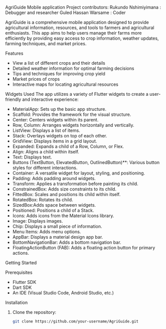 AgriGuide Mobile application
Project contributors:
Rukundo Nshimiyimana : Debugger and researcher
Guled Hassan Warsame : Coder

AgriGuide is a comprehensive mobile application designed to provide agricultural information, resources, and tools to farmers and agricultural enthusiasts. This app aims to help users manage their farms more efficiently by providing easy access to crop information, weather updates, farming techniques, and market prices.

 Features
- View a list of different crops and their details
- Detailed weather information for optimal farming decisions
- Tips and techniques for improving crop yield
- Market prices of crops
- Interactive maps for locating agricultural resources

 Widgets Used
The app utilizes a variety of Flutter widgets to create a user-friendly and interactive experience:

- MaterialApp: Sets up the basic app structure.
- Scaffold: Provides the framework for the visual structure.
- Center: Centers widgets within its parent.
- Row, Column: Arranges widgets horizontally and vertically.
- ListView: Displays a list of items.
- Stack: Overlays widgets on top of each other.
- GridView: Displays items in a grid layout.
- Expanded: Expands a child of a Row, Column, or Flex.
- Align: Aligns a child within itself.
- Text: Displays text.
- Buttons (TextButton, ElevatedButton, OutlinedButton)**: Various button styles for different interactions.
- Container: A versatile widget for layout, styling, and positioning.
- Padding: Adds padding around widgets.
- Transform: Applies a transformation before painting its child.
- ConstrainedBox: Adds size constraints to its child.
- FittedBox: Scales and positions its child within itself.
- RotatedBox: Rotates its child.
- SizedBox:Adds space between widgets.
- Positioned: Positions a child of a Stack.
- Icons: Adds icons from the Material Icons library.
- Image: Displays images.
- Chip: Displays a small piece of information.
- Menu Items: Adds menu options.
- AppBar: Displays a material design app bar.
- BottomNavigationBar: Adds a bottom navigation bar.
- FloatingActionButton (FAB): Adds a floating action button for primary actions.

Getting Started

Prerequisites
- Flutter SDK
- Dart SDK
- An IDE (Visual Studio Code, Android Studio, etc.)

 Installation
1. Clone the repository:
   ```sh
   git clone https://github.com/your-username/AgriGuide.git

